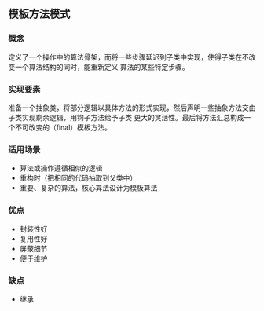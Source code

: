 ## 模板方法模式

### 概念
定义了一个操作中的算法骨架，而将一些步骤延迟到子类中实现，使得子类在不改变一个算法结构的同时，能重新定义
算法的某些特定步骤。

### 实现要素
准备一个抽象类，将部分逻辑以具体方法的形式实现，然后声明一些抽象方法交由子类实现剩余逻辑，用钩子方法给予子类
更大的灵活性。最后将方法汇总构成一个不可改变的（final）模板方法。

### 适用场景

- 算法或操作遵循相似的逻辑
- 重构时（把相同的代码抽取到父类中）
- 重要、复杂的算法，核心算法设计为模板算法

### 优点

- 封装性好
- 复用性好
- 屏蔽细节
- 便于维护

### 缺点

- 继承
